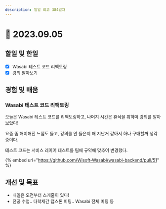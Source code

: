 ```yaml
---
description: 일일 회고 384일차
---
```


# 🙂 2023.09.05

## 할일 및 한일&#x20;

* [x] Wasabi 테스트 코드 리팩토링&#x20;
* [x] 강의 알아보기&#x20;

## 경험 및 배움&#x20;

### Wasabi 테스트 코드 리팩토링&#x20;

오늘은 Wasabi 테스트 코드를 리팩토링하고, 나머지 시간은 휴식을 취하며 강의를 알아보았다!

요즘 좀 해이해진 느낌도 들고, 강의를 안 들은지 꽤 지난거 같아서 하나 구매할까 생각중이다.

테스트 코드는 서비스 레이어 테스트를 팀에 규약에 맞추어 변경했다.

{% embed url="https://github.com/Wisoft-Wasabi/wasabi-backend/pull/51" %}

## 개선 및 목표&#x20;

* 내일은 오전부터 스케줄이 있다!&#x20;
* 전공 수업.. 다학제간 캡스톤 미팅.. Wasabi 전체 미팅 등&#x20;
